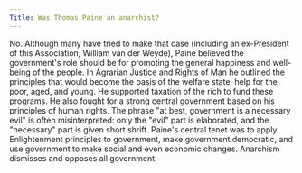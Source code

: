```yaml
---
Title: Was Thomas Paine an anarchist?
---
```


   No. Although many have tried to make that case (including an
   ex-President of this Association, William van der Weyde), Paine
   believed the government's role should be for promoting the general
   happiness and well-being of the people. In Agrarian Justice and
   Rights of Man he outlined the principles that would become the
   basis of the welfare state, help for the poor, aged, and young. He
   supported taxation of the rich to fund these programs. He also
   fought for a strong central government based on his principles of
   human rights. The phrase "at best, government is a necessary evil"
   is often misinterpreted: only the "evil" part is elaborated, and
   the "necessary" part is given short shrift. Paine's central tenet was to apply Enlightenment principles to government, make government democratic, and use government to make social and even economic changes. Anarchism dismisses and opposes all government.
